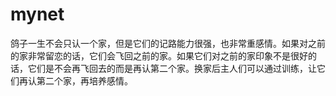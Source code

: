 # mynet
鸽子一生不会只认一个家，但是它们的记路能力很强，也非常重感情。如果对之前的家非常留恋的话，它们会飞回之前的家。如果它们对之前的家印象不是很好的话，它们是不会再飞回去的而是再认第二个家。换家后主人们可以通过训练，让它们再认第二个家，再培养感情。
